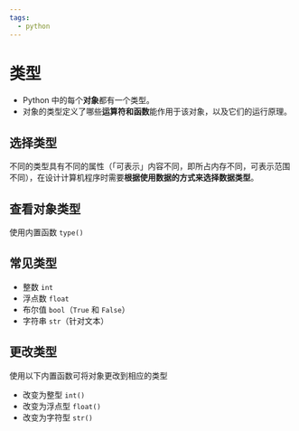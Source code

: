 ```yaml
---
tags:
  - python
---
```


# 类型
* Python 中的每个**对象**都有一个类型。
* 对象的类型定义了哪些**运算符和函数**能作用于该对象，以及它们的运行原理。
## 选择类型
不同的类型具有不同的属性（「可表示」内容不同，即所占内存不同，可表示范围不同），在设计计算机程序时需要**根据使用数据的方式来选择数据类型**。
## 查看对象类型
使用内置函数 `type()`

## 常见类型
* 整数 `int`
* 浮点数 `float`
* 布尔值 `bool`（`True` 和 `False`）
* 字符串 `str`（针对文本）

## 更改类型
使用以下内置函数可将对象更改到相应的类型
* 改变为整型 `int()`
* 改变为浮点型 `float()`
* 改变为字符型 `str()`